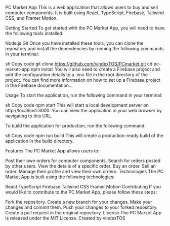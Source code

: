 PC Market App
This is a web application that allows users to buy and sell computer components. It is built using React, TypeScript, Firebase, Tailwind CSS, and Framer Motion.

Getting Started
To get started with the PC Market App, you will need to have the following tools installed:

Node.js
Git
Once you have installed these tools, you can clone the repository and install the dependencies by running the following commands in your terminal:

sh
Copy code
git clone https://github.com/vindexTOS/PCmarket.git
cd pc-market-app
npm install
You will also need to create a Firebase project and add the configuration details to a .env file in the root directory of the project. You can find more information on how to set up a Firebase project in the Firebase documentation...

Usage
To start the application, run the following command in your terminal:

sh
Copy code
npm start
This will start a local development server on http://localhost:3000. You can view the application in your web browser by navigating to this URL.

To build the application for production, run the following command:

sh
Copy code
npm run build
This will create a production-ready build of the application in the build directory.

Features
The PC Market App allows users to:

Post their own orders for computer components.
Search for orders posted by other users.
View the details of a specific order.
Buy an order.
Sell an order.
Manage their profile and view their own orders.
Technologies
The PC Market App is built using the following technologies:

React
TypeScript
Firebase
Tailwind CSS
Framer Motion
Contributing
If you would like to contribute to the PC Market App, please follow these steps:

Fork the repository.
Create a new branch for your changes.
Make your changes and commit them.
Push your changes to your forked repository.
Create a pull request in the original repository.
License
The PC Market App is released under the MIT License.
Created by vindexTOS
